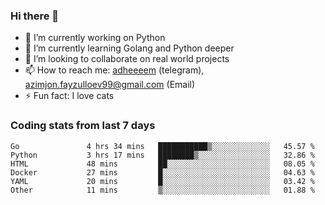 ### Hi there 👋

<!--
**adheeeem/adheeeem** is a ✨ _special_ ✨ repository because its `README.md` (this file) appears on your GitHub profile.

Here are some ideas to get you started:
-->
- 🔭 I’m currently working on Python
- 🌱 I’m currently learning Golang and Python deeper
- 👯 I’m looking to collaborate on real world projects
- 📫 How to reach me: [adheeeem](https://t.me/adheeeem) (telegram), azimjon.fayzulloev99@gmail.com (Email)
- ⚡ Fun fact: I love cats 


### Coding stats from last 7 days
<!--START_SECTION:waka-->

```text
Go               4 hrs 34 mins   ███████████▒░░░░░░░░░░░░░   45.57 %
Python           3 hrs 17 mins   ████████▒░░░░░░░░░░░░░░░░   32.86 %
HTML             48 mins         ██░░░░░░░░░░░░░░░░░░░░░░░   08.05 %
Docker           27 mins         █░░░░░░░░░░░░░░░░░░░░░░░░   04.63 %
YAML             20 mins         █░░░░░░░░░░░░░░░░░░░░░░░░   03.42 %
Other            11 mins         ▒░░░░░░░░░░░░░░░░░░░░░░░░   01.88 %
```

<!--END_SECTION:waka-->
